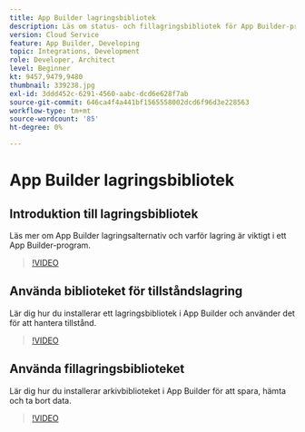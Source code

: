 ```yaml
---
title: App Builder lagringsbibliotek
description: Läs om status- och fillagringsbibliotek för App Builder-program.
version: Cloud Service
feature: App Builder, Developing
topic: Integrations, Development
role: Developer, Architect
level: Beginner
kt: 9457,9479,9480
thumbnail: 339238.jpg
exl-id: 3ddd452c-6291-4560-aabc-dcd6e628f7ab
source-git-commit: 646ca4f4a441bf1565558002dcd6f96d3e228563
workflow-type: tm+mt
source-wordcount: '85'
ht-degree: 0%

---
```


# App Builder lagringsbibliotek

## Introduktion till lagringsbibliotek

Läs mer om App Builder lagringsalternativ och varför lagring är viktigt i ett App Builder-program.

>[!VIDEO](https://video.tv.adobe.com/v/339238/?quality=12&learn=on)

## Använda biblioteket för tillståndslagring

Lär dig hur du installerar ett lagringsbibliotek i App Builder och använder det för att hantera tillstånd.

>[!VIDEO](https://video.tv.adobe.com/v/339240/?quality=12&learn=on)

## Använda fillagringsbiblioteket

Lär dig hur du installerar arkivbiblioteket i App Builder för att spara, hämta och ta bort data.

>[!VIDEO](https://video.tv.adobe.com/v/339239/?quality=12&learn=on)
